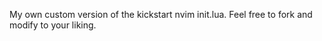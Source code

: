 My own custom version of  the kickstart nvim init.lua. Feel free to fork and modify to your liking.
